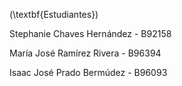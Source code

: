 \(\textbf{Estudiantes}\)

 Stephanie Chaves Hernández - B92158
 
 María José Ramírez Rivera - B96394
 
 Isaac José Prado Bermúdez - B96093

  
